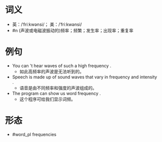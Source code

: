 # 词义
- 英：/ˈfriːkwənsi/； 美：/ˈfriːkwənsi/
- #n (声波或电磁波振动的)频率；频繁；发生率；出现率；重复率
# 例句
- You can 't hear waves of such a high frequency .
	- 如此高频率的声波是无法听到的。
- Speech is made up of sound waves that vary in frequency and intensity .
	- 语音是由不同频率和强度的声波组成的。
- The program can show us word frequency .
	- 这个程序可给我们显示词频。
# 形态
- #word_pl frequencies
